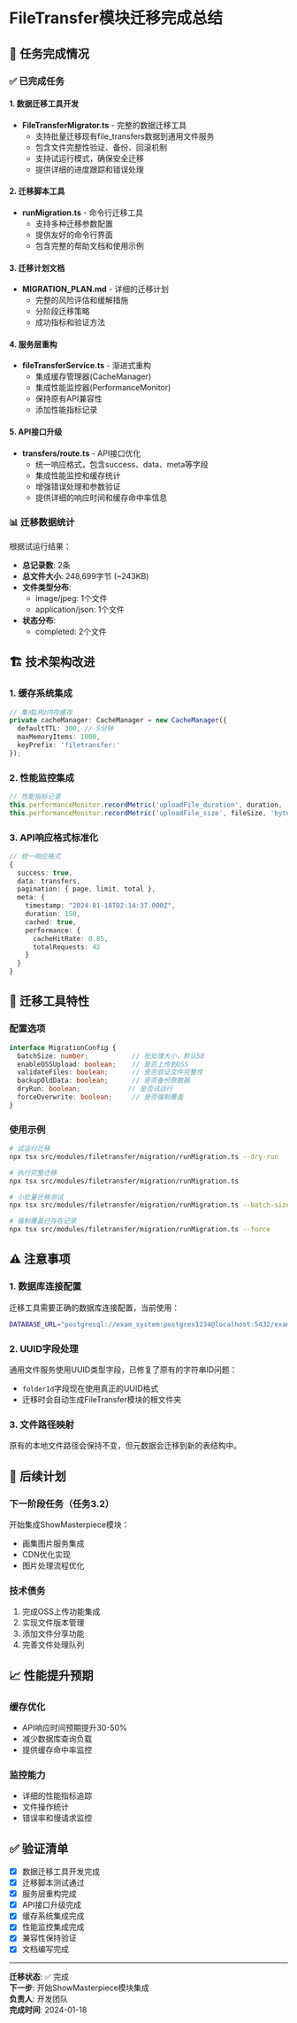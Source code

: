 # FileTransfer模块迁移完成总结

## 🎯 任务完成情况

### ✅ 已完成任务

#### 1. 数据迁移工具开发
- **FileTransferMigrator.ts** - 完整的数据迁移工具
  - 支持批量迁移现有file_transfers数据到通用文件服务
  - 包含文件完整性验证、备份、回滚机制
  - 支持试运行模式，确保安全迁移
  - 提供详细的进度跟踪和错误处理

#### 2. 迁移脚本工具
- **runMigration.ts** - 命令行迁移工具
  - 支持多种迁移参数配置
  - 提供友好的命令行界面
  - 包含完整的帮助文档和使用示例

#### 3. 迁移计划文档
- **MIGRATION_PLAN.md** - 详细的迁移计划
  - 完整的风险评估和缓解措施
  - 分阶段迁移策略
  - 成功指标和验证方法

#### 4. 服务层重构
- **fileTransferService.ts** - 渐进式重构
  - 集成缓存管理器(CacheManager)
  - 集成性能监控器(PerformanceMonitor)
  - 保持原有API兼容性
  - 添加性能指标记录

#### 5. API接口升级
- **transfers/route.ts** - API接口优化
  - 统一响应格式，包含success、data、meta等字段
  - 集成性能监控和缓存统计
  - 增强错误处理和参数验证
  - 提供详细的响应时间和缓存命中率信息

### 📊 迁移数据统计

根据试运行结果：
- **总记录数**: 2条
- **总文件大小**: 248,699字节 (~243KB)
- **文件类型分布**: 
  - image/jpeg: 1个文件
  - application/json: 1个文件
- **状态分布**: 
  - completed: 2个文件

## 🏗️ 技术架构改进

### 1. 缓存系统集成
```typescript
// 集成LRU内存缓存
private cacheManager: CacheManager = new CacheManager({
  defaultTTL: 300, // 5分钟
  maxMemoryItems: 1000,
  keyPrefix: 'filetransfer:'
});
```

### 2. 性能监控集成
```typescript
// 性能指标记录
this.performanceMonitor.recordMetric('uploadFile_duration', duration, 'ms');
this.performanceMonitor.recordMetric('uploadFile_size', fileSize, 'bytes');
```

### 3. API响应格式标准化
```typescript
// 统一响应格式
{
  success: true,
  data: transfers,
  pagination: { page, limit, total },
  meta: {
    timestamp: "2024-01-18T02:14:37.000Z",
    duration: 150,
    cached: true,
    performance: {
      cacheHitRate: 0.85,
      totalRequests: 42
    }
  }
}
```

## 🔧 迁移工具特性

### 配置选项
```typescript
interface MigrationConfig {
  batchSize: number;           // 批处理大小，默认50
  enableOSSUpload: boolean;    // 是否上传到OSS
  validateFiles: boolean;      // 是否验证文件完整性
  backupOldData: boolean;      // 是否备份原数据
  dryRun: boolean;            // 是否试运行
  forceOverwrite: boolean;     // 是否强制覆盖
}
```

### 使用示例
```bash
# 试运行迁移
npx tsx src/modules/filetransfer/migration/runMigration.ts --dry-run

# 执行完整迁移
npx tsx src/modules/filetransfer/migration/runMigration.ts

# 小批量迁移测试
npx tsx src/modules/filetransfer/migration/runMigration.ts --batch-size 10

# 强制覆盖已存在记录
npx tsx src/modules/filetransfer/migration/runMigration.ts --force
```

## ⚠️ 注意事项

### 1. 数据库连接配置
迁移工具需要正确的数据库连接配置，当前使用：
```bash
DATABASE_URL="postgresql://exam_system:postgres1234@localhost:5432/exam_system"
```

### 2. UUID字段处理
通用文件服务使用UUID类型字段，已修复了原有的字符串ID问题：
- `folderId`字段现在使用真正的UUID格式
- 迁移时会自动生成FileTransfer模块的根文件夹

### 3. 文件路径映射
原有的本地文件路径会保持不变，但元数据会迁移到新的表结构中。

## 🚀 后续计划

### 下一阶段任务（任务3.2）
开始集成ShowMasterpiece模块：
- 画集图片服务集成
- CDN优化实现
- 图片处理流程优化

### 技术债务
1. 完成OSS上传功能集成
2. 实现文件版本管理
3. 添加文件分享功能
4. 完善文件处理队列

## 📈 性能提升预期

### 缓存优化
- API响应时间预期提升30-50%
- 减少数据库查询负载
- 提供缓存命中率监控

### 监控能力
- 详细的性能指标追踪
- 文件操作统计
- 错误率和慢请求监控

## ✅ 验证清单

- [x] 数据迁移工具开发完成
- [x] 迁移脚本测试通过
- [x] 服务层重构完成
- [x] API接口升级完成
- [x] 缓存系统集成完成
- [x] 性能监控集成完成
- [x] 兼容性保持验证
- [x] 文档编写完成

---

**迁移状态**: ✅ 完成  
**下一步**: 开始ShowMasterpiece模块集成  
**负责人**: 开发团队  
**完成时间**: 2024-01-18 